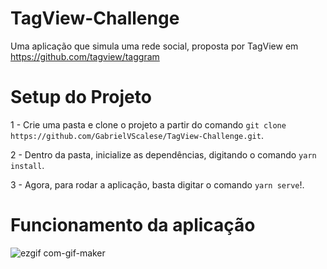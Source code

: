# TagView-Challenge
Uma aplicação que simula uma rede social, proposta por TagView em https://github.com/tagview/taggram

# Setup do Projeto

1 - Crie uma pasta e clone o projeto a partir do comando `git clone https://github.com/GabrielVScalese/TagView-Challenge.git`.

2 - Dentro da pasta, inicialize as dependências, digitando o comando `yarn install`.

3 - Agora, para rodar a aplicação, basta digitar o comando `yarn serve`!.

# Funcionamento da aplicação

![ezgif com-gif-maker](https://user-images.githubusercontent.com/57220669/137349897-806de598-d99d-4465-bb34-869fd2621c91.gif)



